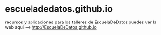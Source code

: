# escueladedatos.github.io
recursos y aplicaciones para los talleres de EscuelaDeDatos puedes ver la web aqui --> http://EscuelaDeDatos.github.io
